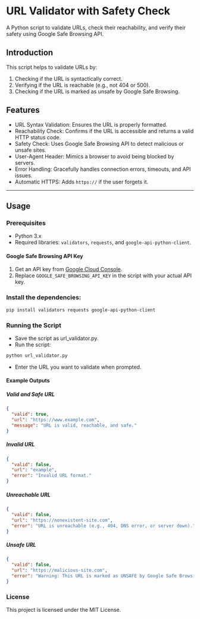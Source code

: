 # URL Validator with Safety Check

A Python script to validate URLs, check their reachability, and verify their safety using Google Safe Browsing API.


## Introduction

This script helps to validate URLs by:
1. Checking if the URL is syntactically correct.
2. Verifying if the URL is reachable (e.g., not 404 or 500).
3. Checking if the URL is marked as unsafe by Google Safe Browsing.


## Features

- URL Syntax Validation: Ensures the URL is properly formatted.
- Reachability Check: Confirms if the URL is accessible and returns a valid HTTP status code.
- Safety Check: Uses Google Safe Browsing API to detect malicious or unsafe sites.
- User-Agent Header: Mimics a browser to avoid being blocked by servers.
- Error Handling: Gracefully handles connection errors, timeouts, and API issues.
- Automatic HTTPS: Adds `https://` if the user forgets it.

---

## Usage

### Prerequisites

- Python 3.x
- Required libraries: `validators`, `requests`, and `google-api-python-client`.

#### Google Safe Browsing API Key
1. Get an API key from [Google Cloud Console](https://console.cloud.google.com/apis/library/safebrowsing.googleapis.com).
2. Replace `GOOGLE_SAFE_BROWSING_API_KEY` in the script with your actual API key.

### Install the dependencies:
```bash
pip install validators requests google-api-python-client
```

### Running the Script

- Save the script as url_validator.py.
- Run the script:
```bash
python url_validator.py
```
- Enter the URL you want to validate when prompted.

#### Example Outputs
 
##### Valid and Safe URL 
  
```json
{
  "valid": true,
  "url": "https://www.example.com",
  "message": "URL is valid, reachable, and safe."
}
```
 
##### Invalid URL 

```json
{
  "valid": false,
  "url": "example",
  "error": "Invalid URL format."
}
``` 
 
##### Unreachable URL 

```json
{
  "valid": false,
  "url": "https://nonexistent-site.com",
  "error": "URL is unreachable (e.g., 404, DNS error, or server down)."
}
``` 
 
##### Unsafe URL 
 
```json
{
  "valid": false,
  "url": "https://malicious-site.com",
  "error": "Warning: This URL is marked as UNSAFE by Google Safe Browsing!"
}
```

### License
This project is licensed under the MIT License.
